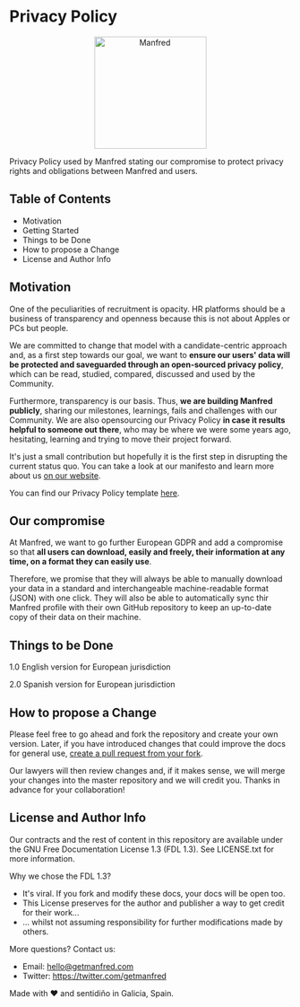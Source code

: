 
# Privacy Policy

<p align="center">
  <a href="https://www.getmanfred.com/">
    <img alt="Manfred" title="Manfred" src="https://pbs.twimg.com/profile_images/946845160004112384/ap8_xjIa_400x400.jpg" width="200">
  </a>
</p>

Privacy Policy used by Manfred stating our compromise to protect privacy rights and obligations between Manfred and users.

## Table of Contents
- Motivation
- Getting Started
- Things to be Done
- How to propose a Change
- License and Author Info

## Motivation
One of the peculiarities of recruitment is opacity. HR platforms should be a business of transparency and openness because this is not about Apples or PCs but people.

We are committed to change that model with a candidate-centric approach and, as a first step towards our goal, we want to **ensure our users' data will be protected and saveguarded through an open-sourced privacy policy**, which can be read, studied, compared, discussed and used by the Community.

Furthermore, transparency is our basis. Thus, **we are building Manfred publicly**, sharing our milestones, learnings, fails and challenges with our Community. We are also opensourcing our Privacy Policy **in case it results helpful to someone out there**, who may be where we were some years ago, hesitating, learning and trying to move their project forward.

It's just a small contribution but hopefully it is the first step in disrupting the current status quo. You can take a look at our manifesto and learn more about us [on our website](www.getmanfred.com).

You can find our Privacy Policy template [here](https://github.com/getmanfred/privacy-policy/blob/main/privacy-policy.md).

## Our compromise
At Manfred, we want to go further European GDPR and add a compromise so that **all users can download, easily and freely, their information at any time, on a format they can easily use**.

Therefore, we promise that they will always be able to manually download your data in a standard and interchangeable machine-readable format (JSON) with one click. They will also be able to automatically sync thir Manfred profile with their own GitHub repository to keep an up-to-date copy of their data on their machine.

## Things to be Done
1.0 English version for European jurisdiction

2.0 Spanish version for European jurisdiction

## How to propose a Change
Please feel free to go ahead and fork the repository and create your own version. Later, if you have introduced changes that could improve the docs for general use, [create a pull request from your fork](https://help.github.com/articles/creating-a-pull-request-from-a-fork/).

Our lawyers will then review changes and, if it makes sense, we will merge your changes into the master repository and we will credit you. Thanks in advance for your collaboration!

## License and Author Info
Our contracts and the rest of content in this repository are available under the GNU Free Documentation License 1.3 (FDL 1.3). See LICENSE.txt for more information.

Why we chose the FDL 1.3?

* It's viral. If you fork and modify these docs, your docs will be open too.
* This License preserves for the author and publisher a way to get credit for their work...
* ... whilst not assuming responsibility for further modifications made by others.

More questions? Contact us:

* Email: hello@getmanfred.com
* Twitter: https://twitter.com/getmanfred

Made with ❤️ and sentidiño in Galicia, Spain.
